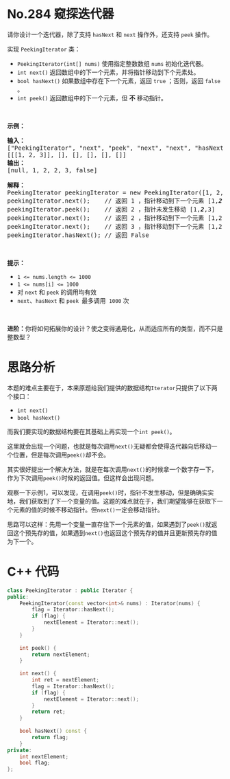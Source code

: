 # No.284 窥探迭代器
<p>请你设计一个迭代器，除了支持 <code>hasNext</code> 和 <code>next</code> 操作外，还支持 <code>peek</code> 操作。</p>

<p>实现 <code>PeekingIterator</code> 类：</p>

<div class="original__bRMd">
<div>
<ul>
	<li><code>PeekingIterator(int[] nums)</code> 使用指定整数数组 <code>nums</code> 初始化迭代器。</li>
	<li><code>int next()</code> 返回数组中的下一个元素，并将指针移动到下个元素处。</li>
	<li><code>bool hasNext()</code> 如果数组中存在下一个元素，返回 <code>true</code> ；否则，返回 <code>false</code> 。</li>
	<li><code>int peek()</code> 返回数组中的下一个元素，但 <strong>不</strong> 移动指针。</li>
</ul>

<p>&nbsp;</p>

<p><strong>示例：</strong></p>

<pre><strong>输入：</strong>
["PeekingIterator", "next", "peek", "next", "next", "hasNext"]
[[[1, 2, 3]], [], [], [], [], []]
<strong>输出：</strong>
[null, 1, 2, 2, 3, false]

<strong>解释：</strong>
PeekingIterator peekingIterator = new PeekingIterator([1, 2, 3]); // [<em><strong>1</strong></em>,2,3]
peekingIterator.next();    // 返回 1 ，指针移动到下一个元素 [1,<em><strong>2</strong></em>,3]
peekingIterator.peek();    // 返回 2 ，指针未发生移动 [1,<em><strong>2</strong></em>,3]
peekingIterator.next();    // 返回 2 ，指针移动到下一个元素 [1,2,<em><strong>3</strong></em>]
peekingIterator.next();    // 返回 3 ，指针移动到下一个元素 [1,2,3]
peekingIterator.hasNext(); // 返回 False
</pre>

<p>&nbsp;</p>

<p><strong>提示：</strong></p>

<ul>
	<li><code>1 &lt;= nums.length &lt;= 1000</code></li>
	<li><code>1 &lt;= nums[i] &lt;= 1000</code></li>
	<li>对 <code>next</code> 和 <code>peek</code> 的调用均有效</li>
	<li><code>next</code>、<code>hasNext</code> 和 <code>peek </code>最多调用&nbsp; <code>1000</code> 次</li>
</ul>
</div>
</div>

<p>&nbsp;</p>

<p><strong>进阶：</strong>你将如何拓展你的设计？使之变得通用化，从而适应所有的类型，而不只是整数型？</p>

# 思路分析

本题的难点主要在于，本来原题给我们提供的数据结构`Iterator`只提供了以下两个接口：
- `int next()`
- `bool hasNext()`

而我们要实现的数据结构要在其基础上再实现一个`int peek()`。

这里就会出现一个问题，也就是每次调用`next()`无疑都会使得迭代器向后移动一个位置，但是每次调用`peek()`却不会。

其实很好提出一个解决方法，就是在每次调用`next()`的时候拿一个数字存一下，作为下次调用`peek()`时候的返回值。但这样会出现问题。

观察一下示例1，可以发现，在调用`peek()`时，指针不发生移动，但是确确实实地，我们获取到了下一个变量的值。这题的难点就在于，我们期望能够在获取下一个元素的值的时候不移动指针。但`next()`一定会移动指针。

思路可以这样：先用一个变量一直存住下一个元素的值，如果遇到了`peek()`就返回这个预先存的值，如果遇到`next()`也返回这个预先存的值并且更新预先存的值为下一个。

# C++ 代码
```cpp
class PeekingIterator : public Iterator {
public:
    PeekingIterator(const vector<int>& nums) : Iterator(nums) {
        flag = Iterator::hasNext();
        if (flag) {
            nextElement = Iterator::next();
        }
    }
    
    int peek() {
        return nextElement;
    }
    
    int next() {
        int ret = nextElement;
        flag = Iterator::hasNext();
        if (flag) {
            nextElement = Iterator::next();
        }
        return ret;
    }
    
    bool hasNext() const {
        return flag;
    }
private:
    int nextElement;
    bool flag;
};
```
